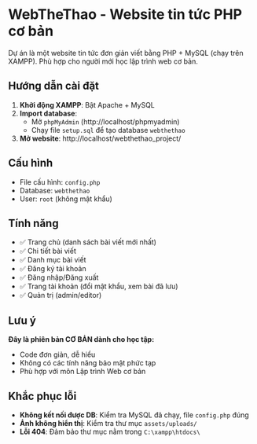 # WebTheThao - Website tin tức PHP cơ bản

Dự án là một website tin tức đơn giản viết bằng PHP + MySQL (chạy trên XAMPP). Phù hợp cho người mới học lập trình web cơ bản.

## Hướng dẫn cài đặt

1) **Khởi động XAMPP**: Bật Apache + MySQL
2) **Import database**: 
   - Mở `phpMyAdmin` (http://localhost/phpmyadmin)
   - Chạy file `setup.sql` để tạo database `webthethao`
3) **Mở website**: http://localhost/webthethao_project/

## Cấu hình

- File cấu hình: `config.php`
- Database: `webthethao`
- User: `root` (không mật khẩu)

## Tính năng

- ✅ Trang chủ (danh sách bài viết mới nhất)
- ✅ Chi tiết bài viết
- ✅ Danh mục bài viết
- ✅ Đăng ký tài khoản
- ✅ Đăng nhập/Đăng xuất
- ✅ Trang tài khoản (đổi mật khẩu, xem bài đã lưu)
- ✅ Quản trị (admin/editor)

## Lưu ý

**Đây là phiên bản CƠ BẢN dành cho học tập:**
- Code đơn giản, dễ hiểu
- Không có các tính năng bảo mật phức tạp
- Phù hợp với môn Lập trình Web cơ bản

## Khắc phục lỗi

- **Không kết nối được DB**: Kiểm tra MySQL đã chạy, file `config.php` đúng
- **Ảnh không hiển thị**: Kiểm tra thư mục `assets/uploads/`
- **Lỗi 404**: Đảm bảo thư mục nằm trong `C:\xampp\htdocs\`

